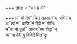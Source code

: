 +++
title = "०१ प्र वो"

+++
प्र᳓ वो देवं᳓ चित् सहसान᳓म् अग्नि᳓म्  
अ᳓श्वं न᳓ वाजि᳓नं हिषे न᳓मोभिः  
भ᳓वा नो दूतो᳓ अध्वर᳓स्य विद्वा᳓न्  
त्म᳓ना देवे᳓षु विविदे मित᳓द्रुः